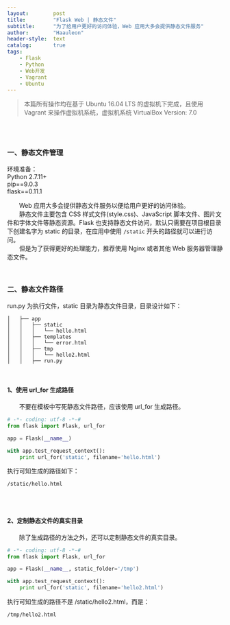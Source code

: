 ```yaml
---
layout:        post
title:         "Flask Web | 静态文件"
subtitle:      "为了给用户更好的访问体验，Web 应用大多会提供静态文件服务"
author:        "Haauleon"
header-style:  text
catalog:       true
tags:
    - Flask
    - Python
    - Web开发
    - Vagrant
    - Ubuntu
---
```


> 本篇所有操作均在基于 Ubuntu 16.04 LTS 的虚拟机下完成，且使用 Vagrant 来操作虚拟机系统，虚拟机系统 VirtualBox Version: 7.0 

<br>
<br>

### 一、静态文件管理
环境准备：     
Python 2.7.11+      
pip==9.0.3     
flask==0.11.1   

&emsp;&emsp;Web 应用大多会提供静态文件服务以便给用户更好的访问体验。         
&emsp;&emsp;静态文件主要包含 CSS 样式文件(style.css)、JavaScript 脚本文件、图片文件和字体文件等静态资源。Flask 也支持静态文件访问，默认只需要在项目根目录下创建名字为 static 的目录，在应用中使用 `/static` 开头的路径就可以进行访问。        
&emsp;&emsp;但是为了获得更好的处理能力，推荐使用 Nginx 或者其他 Web 服务器管理静态文件。      

<br>

### 二、静态文件路径
run.py 为执行文件，static 目录为静态文件目录，目录设计如下：        
```
│   ├── app
│   │   ├── static
│   │   │   └── hello.html
│   │   ├── templates
│   │   │   └── error.html
│   │   ├── tmp
│   │   │   └── hello2.html
│   │   ├── run.py
```

<br>

#### 1、使用 url_for 生成路径
&emsp;&emsp;不要在模板中写死静态文件路径，应该使用 url_for 生成路径。      
```python
# -*- coding: utf-8 -*-#
from flask import Flask, url_for

app = Flask(__name__)

with app.test_request_context():
    print url_for('static', filename='hello.html')
```

执行可知生成的路径如下：            
```
/static/hello.html
```

<br>
<br>

#### 2、定制静态文件的真实目录
&emsp;&emsp;除了生成路径的方法之外，还可以定制静态文件的真实目录。     
```python
# -*- coding: utf-8 -*-#
from flask import Flask, url_for

app = Flask(__name__, static_folder='/tmp')

with app.test_request_context():
    print url_for('static', filename='hello2.html')
```

执行可知生成的路径不是 /static/hello2.html，而是：      
```
/tmp/hello2.html
```
